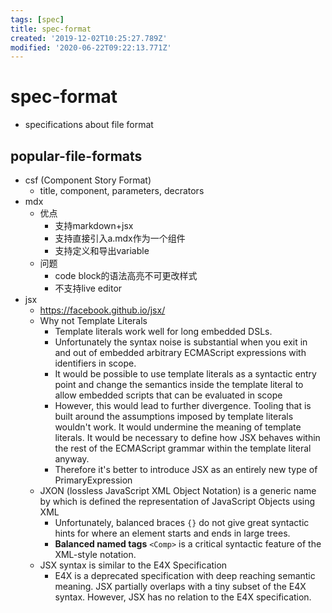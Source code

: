 ```yaml
---
tags: [spec]
title: spec-format
created: '2019-12-02T10:25:27.789Z'
modified: '2020-06-22T09:22:13.771Z'
---
```


# spec-format

- specifications about file format  

## popular-file-formats

- csf (Component Story Format)
  - title, component, parameters, decrators
- mdx
  - 优点
    - 支持markdown+jsx
    - 支持直接引入a.mdx作为一个组件
    - 支持定义和导出variable
  - 问题
    - code block的语法高亮不可更改样式
    - 不支持live editor
- jsx
  - https://facebook.github.io/jsx/
  - Why not Template Literals
    - Template literals work well for long embedded DSLs.
    - Unfortunately the syntax noise is substantial when you exit in and out of embedded arbitrary ECMAScript expressions with identifiers in scope.
    - It would be possible to use template literals as a syntactic entry point and change the semantics inside the template literal to allow embedded scripts that can be evaluated in scope
    - However, this would lead to further divergence. Tooling that is built around the assumptions imposed by template literals wouldn't work. It would undermine the meaning of template literals. It would be necessary to define how JSX behaves within the rest of the ECMAScript grammar within the template literal anyway.
    - Therefore it's better to introduce JSX as an entirely new type of PrimaryExpression
  - JXON (lossless JavaScript XML Object Notation) is a generic name by which is defined the representation of JavaScript Objects using XML
    - Unfortunately, balanced braces `{}` do not give great syntactic hints for where an element starts and ends in large trees. 
    - **Balanced named tags** `<Comp>` is a critical syntactic feature of the XML-style notation.
  - JSX syntax is similar to the E4X Specification
    - E4X is a deprecated specification with deep reaching semantic meaning. JSX partially overlaps with a tiny subset of the E4X syntax. However, JSX has no relation to the E4X specification.

